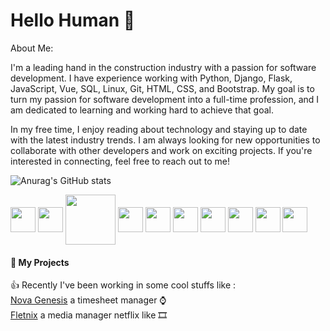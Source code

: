 # Hello Human 👋

About Me:

I'm a leading hand in the construction industry with a passion for software development. I have experience working with Python, Django, Flask, JavaScript, Vue, SQL, Linux, Git, HTML, CSS, and Bootstrap. My goal is to turn my passion for software development into a full-time profession, and I am dedicated to learning and working hard to achieve that goal.

In my free time, I enjoy reading about technology and staying up to date with the latest industry trends. I am always looking for new opportunities to collaborate with other developers and work on exciting projects. If you're interested in connecting, feel free to reach out to me!
<!-- ##### Working to turn a passion into a profession -->




<!-- ###### Drywall installer and web developer on my free time
![alt text](https://github.com/FuryAndRage/FuryAndRage/blob/master/img/1.gif "Installing drywall during the day") ![](https://github.com/FuryAndRage/FuryAndRage/blob/master/img/2.gif "Coding at night") -->


![Anurag's GitHub stats](https://github-readme-stats.vercel.app/api?username=MoisesHDAndrade&count_private=true&show_icons=true)
<!-- [![Top Langs](https://github-readme-stats.vercel.app/api/top-langs/?username=MoisesHDAndrade)](https://github.com/anuraghazra/github-readme-stats) -->



<div>

<img align="center" height="40" width="40" src="https://cdn.jsdelivr.net/gh/devicons/devicon/icons/python/python-original.svg">
<img align="center" height="40" width="40" src="https://cdn.jsdelivr.net/gh/devicons/devicon/icons/django/django-plain.svg">
<img align="center" height="80" width="80" src="https://cdn.jsdelivr.net/gh/devicons/devicon/icons/flask/flask-original-wordmark.svg">
<img align="center" height="40" width="40" src="https://cdn.jsdelivr.net/gh/devicons/devicon/icons/javascript/javascript-original.svg">
<img align="center" height="40" width="40" src="https://cdn.jsdelivr.net/gh/devicons/devicon/icons/vuejs/vuejs-original.svg">
<img align="center" height="40" width="40" src="https://cdn.jsdelivr.net/gh/devicons/devicon/icons/bootstrap/bootstrap-plain.svg">
<img align="center" height="40" width="40" src="https://cdn.jsdelivr.net/gh/devicons/devicon/icons/html5/html5-original.svg">
<img align="center" height="40" width="40" src="https://cdn.jsdelivr.net/gh/devicons/devicon/icons/git/git-original.svg">
<img align="center" height="40" width="40" src="https://cdn.jsdelivr.net/gh/devicons/devicon/icons/linux/linux-plain.svg">
<img align="center" height="40" width="40" src="https://cdn.jsdelivr.net/gh/devicons/devicon/icons/postgresql/postgresql-original.svg">
 
</div>

#### 💼 My Projects
👍 Recently I've been working in some cool stuffs like :<br>
[Nova Genesis](https://novagenesis.co.nz) a timesheet manager ⌚ <br>
[Fletnix](https://github.com/FuryAndRage/Fletnix) a media manager netflix like 🎞️
